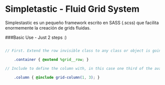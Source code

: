 Simpletastic - Fluid Grid System
============

Simplestastic es un pequeño framework escrito en SASS (.scss) que facilita enormemente la creación de grids fluidas.

###Basic Use - Just 2 steps :)

```scss

// First. Extend the row invisible class to any class or object is going to contain the columns

    .container { @extend %grid__row; }

// Include to define the column with, in this case one third of the available space

    .column { @include grid-column(1, 3); }
```